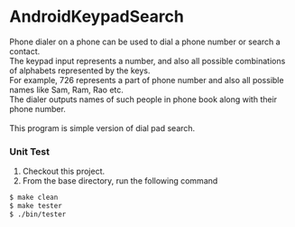 # AndroidKeypadSearch

Phone dialer on a phone can be used to dial a phone number or search a contact.<br>
The keypad input represents a number, and also all possible combinations of alphabets represented by the keys.<br>
For example, 726 represents a part of phone number and also all possible names like Sam, Ram, Rao etc.<br>
The dialer outputs names of such people in phone book along with their phone number.
<br><br>This program is simple version of dial pad search.<br>

### Unit Test

1. Checkout this project.
2. From the base directory, run the following command
```bash
$ make clean
$ make tester
$ ./bin/tester
```
